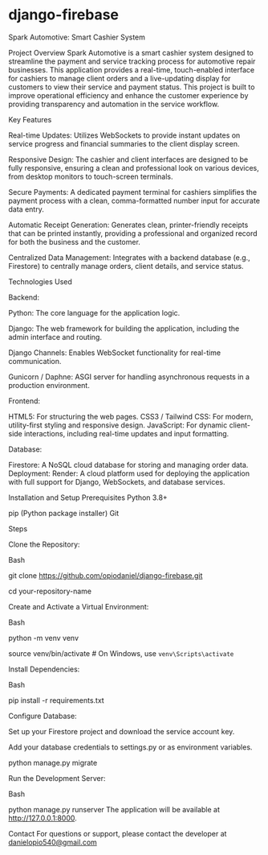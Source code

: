 # django-firebase

Spark Automotive: Smart Cashier System

Project Overview
Spark Automotive is a smart cashier system designed to streamline the payment and service tracking process for automotive repair businesses. This application provides a real-time, touch-enabled interface for cashiers to manage client orders and a live-updating display for customers to view their service and payment status.
This project is built to improve operational efficiency and enhance the customer experience by providing transparency and automation in the service workflow.

Key Features

Real-time Updates: Utilizes WebSockets to provide instant updates on service progress and financial summaries to the client display screen.

Responsive Design: The cashier and client interfaces are designed to be fully responsive, ensuring a clean and professional look on various devices, from desktop monitors to touch-screen terminals.

Secure Payments: A dedicated payment terminal for cashiers simplifies the payment process with a clean, comma-formatted number input for accurate data entry.

Automatic Receipt Generation: Generates clean, printer-friendly receipts that can be printed instantly, providing a professional and organized record for both the business and the customer.

Centralized Data Management: Integrates with a backend database (e.g., Firestore) to centrally manage orders, client details, and service status.

Technologies Used

Backend:

Python: The core language for the application logic.

Django: The web framework for building the application, including the admin interface and routing.

Django Channels: Enables WebSocket functionality for real-time communication.

Gunicorn / Daphne: ASGI server for handling asynchronous requests in a production environment.

Frontend:

HTML5: For structuring the web pages.
CSS3 / Tailwind CSS: For modern, utility-first styling and responsive design.
JavaScript: For dynamic client-side interactions, including real-time updates and input formatting.

Database:

Firestore: A NoSQL cloud database for storing and managing order data.
Deployment:
Render: A cloud platform used for deploying the application with full support for Django, WebSockets, and database services.

Installation and Setup
Prerequisites
Python 3.8+

pip (Python package installer)
Git

Steps

Clone the Repository:

Bash

git clone https://github.com/opiodaniel/django-firebase.git

cd your-repository-name

Create and Activate a Virtual Environment:

Bash

python -m venv venv

source venv/bin/activate  # On Windows, use `venv\Scripts\activate`

Install Dependencies:

Bash

pip install -r requirements.txt

Configure Database:

Set up your Firestore project and download the service account key.

Add your database credentials to settings.py or as environment variables.


python manage.py migrate

Run the Development Server:

Bash

python manage.py runserver
The application will be available at http://127.0.0.1:8000.

Contact
For questions or support, please contact the developer at danielopio540@gmail.com

